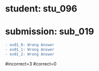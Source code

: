 # student: stu_096
# submission: sub_019

```diff
- ex01_0: Wrong Answer
- ex01_1: Wrong Answer
- ex01_2: Wrong Answer
```
#incorrect=3
#correct=0
